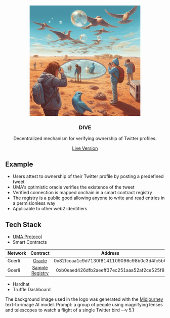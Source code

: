 <br/>
<div align="center">
  <a>
    <img src="logo.png" width="350">
  </a>
  <h3 align="center">DIVE</h3>
  <p align="center">
Decentralized mechanism for verifying ownership of Twitter profiles.
  </p>
<a href="https://lennardevertz.github.io/ethGlobalParis2023/">Live Version</a>
</div>

## Example

- Users attest to ownership of their Twitter profile by posting a predefined tweet
- UMA's optimistic oracle verifies the existence of the tweet
- Verified connection is mapped onchain in a smart contract registry 
- The registry is a public good allowing anyone to write and read entries in a permisionless way
- Applicable to other web2 identifiers

## Tech Stack

- [UMA Protocol](https://uma.xyz/)
- Smart Contracts

| Network   |      Contract      |       Address |
|----------|:-------------:|:------:|
| Goerli | [Oracle](https://goerli.etherscan.io/address/0x82fccaa1c9d7130f8141109096c98b0c3d4fc5b6) | 0x82fccaa1c9d7130f8141109096c98b0c3d4fc5b6 |
| Goerli | [Sample Registry](https://goerli.etherscan.io/address/0xb0eaed426dfb2aeeff37ec251aaa52af2ce525f8) | 0xb0eaed426dfb2aeeff37ec251aaa52af2ce525f8 |
- Hardhat
- Truffle Dashboard


The background image used in the logo was generated with the [Midjourney](https://www.midjourney.com/) text-to-image AI model. Prompt: a group of people using magnifying lenses and telescopes to watch a flight of a single Twitter bird --v 5.1</p>




